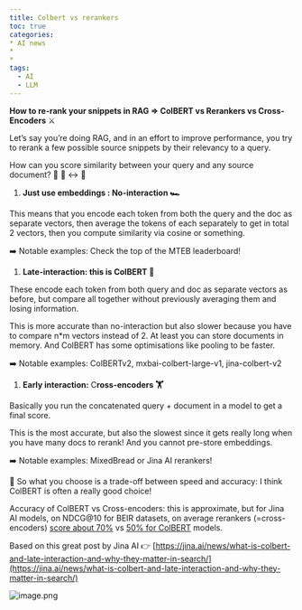 ```yaml
---
title: Colbert vs rerankers
toc: true
categories: 
* AI news
* 
* 
tags:
  - AI
  - LLM
---
```



**How to re-rank your snippets in RAG ⇒ ColBERT vs Rerankers vs Cross-Encoders** ⚔️

Let’s say you’re doing RAG, and in an effort to improve performance, you try to rerank a few possible source snippets by their relevancy to a query. 

How can you score similarity between your query and any source document? 🤔 📄 ↔️ 📑 

1. **Just use embeddings : No-interaction 🏎️**

This means that you encode each token from both the query and the doc as separate vectors, then average the tokens of each separately to get in total 2 vectors, then you compute similarity via cosine or something.

➡️ Notable examples: Check the top of the MTEB leaderboard!

1. **Late-interaction: this is ColBERT 🏃**

These encode each token from both query and doc as separate vectors as before, but compare all together without previously averaging them and losing information.

This is more accurate than no-interaction but also slower because you have to compare n*m vectors instead of 2. At least you can store documents in memory. And ColBERT has some optimisations like pooling to be faster.

➡️ Notable examples: ColBERTv2, mxbai-colbert-large-v1, jina-colbert-v2

1. **Early interaction:** C**ross-encoders 🏋️**

Basically you run the concatenated query + document in a model to get a final score.

This is the most accurate, but also the slowest since it gets really long when you have many docs to rerank! And you cannot pre-store embeddings.

➡️ Notable examples: MixedBread or Jina AI rerankers!

🚀 So what you choose is a trade-off between speed and accuracy: I think ColBERT is often a really good choice!

Accuracy of ColBERT vs Cross-encoders: this is approximate, but for Jina AI models, on NDCG@10 for BEIR datasets, on average rerankers (=cross-encoders) [score about 70%](https://www.mixedbread.ai/docs/reranking/models) vs [50% for ColBERT](https://www.mixedbread.ai/blog/mxbai-colbert-large-v1) models.

Based on this great post by Jina AI 👉 [https://jina.ai/news/what-is-colbert-and-late-interaction-and-why-they-matter-in-search/](https://jina.ai/news/what-is-colbert-and-late-interaction-and-why-they-matter-in-search/)

![image.png](attachments/Posts/Colbert%20vs%20rerankers/image.png)
